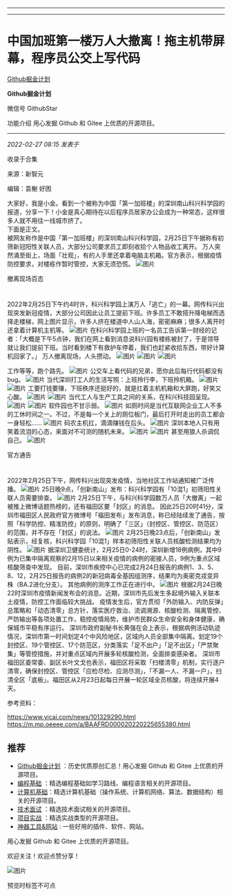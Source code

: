 ----------------------------------------
----------------------------------------
#  中国加班第一楼万人大撤离！拖主机带屏幕，程序员公交上写代码

[ Github掘金计划 ](javascript:void\(0\);)

**Github掘金计划** ![]()

微信号 GithubStar

功能介绍 用心发掘 Github 和 Gitee 上优质的开源项目。

____

_2022-02-27 08:15_ _发表于_

收录于合集

来源：新智元

编辑：袁榭 好困

  
大家好，我是小金。看到一个被称为中国「第一加班楼」的深圳南山科兴科学园的报道，分享一下！小金是真心期待在以后程序员居家办公会成为一种常态，这样很多人就不用往一线城市挤了。  
下面是正文。  
被网友称作是中国「第一加班楼」的深圳南山科兴科学园，2月25日下午据称有初筛新冠阳性关联人员，大部分公司要求员工即刻收拾个人物品收工离开。
万人突然涌至街上，场面「壮观」，有的人手里还拿着电脑主机箱。官方表示，根据疫情防控要求，对楼栋作暂时管控，大家无须恐慌。
![图片](https://mmbiz.qpic.cn/mmbiz_png/UicQ7HgWiaUb0VFacfLsoz1r7PHFMr2GMJWRN63LVvRmgplfrrxeLp7RdECp5vibaVcOpT54wMFvGibZyhl6NIHdtw/640?wx_fmt=png&wxfrom=5&wx_lazy=1&wx_co=1)

撤离现场百态

#  

2022年2月25日下午约4时许，科兴科学园上演万人「逃亡」的一幕。网传科兴出现突发新冠疫情，大部分公司因此让员工提前下班。许多员工不敢搭升降电梯而选择走楼梯，网上图片显示，许多人挤在楼道中人山人海，密密麻麻；很多人离开时还拿着计算机主机等。
![图片](https://mmbiz.qpic.cn/mmbiz_png/UicQ7HgWiaUb0VFacfLsoz1r7PHFMr2GMJkQ0UM5zEUX9eHwB6ZGhkvBMEibEicPnW5eguJfbqpokMS9dWQopsfUdA/640?wx_fmt=png)
在科兴科学园上班的一名员工告诉第一财经的记者：「大概是下午5点钟，我们在网上看到消息说科兴园有楼栋被封了，于是领导就让我们提前下班。当时看到楼下有救护车停着，我们也赶紧收拾东西，带好计算机回家了。」
万人撤离现场，人头攒动。
![图片](https://mmbiz.qpic.cn/mmbiz_png/UicQ7HgWiaUb0VFacfLsoz1r7PHFMr2GMJZMnnDJaBFZQUD42xffgYoFITn2mT1WfvlBulzutfUCtQqKzOlJefSw/640?wx_fmt=png)
![图片](https://mmbiz.qpic.cn/mmbiz_png/UicQ7HgWiaUb0VFacfLsoz1r7PHFMr2GMJgXSIrZrrFhwPTYeqvvtdJSgCPgRqCQJqSox31RP79icE280cdw7enxA/640?wx_fmt=png)
![图片](https://mmbiz.qpic.cn/mmbiz_png/UicQ7HgWiaUb0VFacfLsoz1r7PHFMr2GMJj2Hj72PeiaUWeoarP0ogsc0iaF9ArE2YbkZM0qoRKYGIXNvoe5fgoTIQ/640?wx_fmt=png)  
  
工作等等，跑个路先。
![图片](https://mmbiz.qpic.cn/mmbiz_png/UicQ7HgWiaUb0VFacfLsoz1r7PHFMr2GMJVRfUfD0TgYx7016mugaFX3CbvoPteBSTsyMNjkVNtUAqUO48Qw5QeQ/640?wx_fmt=png)
公交车上看代码的兄弟，愿你此后每行代码都没有bug。
![图片](https://mmbiz.qpic.cn/mmbiz_jpg/UicQ7HgWiaUb0VFacfLsoz1r7PHFMr2GMJyIdNL8s4WxUW9ATYfLuXJoRrbZNSADtYzhc8P1ydY25xeI4SDZ73zA/640?wx_fmt=jpeg)
当代深圳打工人的生活写照：上班拎行李，下班拎机箱。
![图片](https://mmbiz.qpic.cn/mmbiz_png/UicQ7HgWiaUb0VFacfLsoz1r7PHFMr2GMJicdx3pkwtODcb7hp4DYrjznMPFK1BkB88eWtU1esb1nTXiaXVlAK7zvQ/640?wx_fmt=png)
![图片](https://mmbiz.qpic.cn/mmbiz_png/UicQ7HgWiaUb0VFacfLsoz1r7PHFMr2GMJes7UMR0Kle7fha87ylV2NxZ1THyicvlvE5MmU861S7yNSkOIoeeB6AA/640?wx_fmt=png)
工要打钱要赚，下班秩序还挺好的，就是扛着主机机箱和大屏跑，好笑又心酸。
![图片](https://mmbiz.qpic.cn/mmbiz_png/UicQ7HgWiaUb0VFacfLsoz1r7PHFMr2GMJkRdvkZJZ6NZcqMoSnFEqB9cVxEQdDSEOznJ6dYbhibmwl0QiasEdevXQ/640?wx_fmt=png)
![图片](https://mmbiz.qpic.cn/mmbiz_png/UicQ7HgWiaUb0VFacfLsoz1r7PHFMr2GMJD7Cic5SxYTELJUHAKicBt0TViaCfgdJicgT9mjzgLoaESFNfAvC0B7qWgw/640?wx_fmt=png)
当代工人与生产工具之间的关系，在科兴科技园呈现。
![图片](https://mmbiz.qpic.cn/mmbiz_png/UicQ7HgWiaUb0VFacfLsoz1r7PHFMr2GMJmXUC0KRCHJOlPHjGxBV6frmNF16xv8qyiaRt3NllpNVKxhjo2WXMlhg/640?wx_fmt=png)
![图片](https://mmbiz.qpic.cn/mmbiz_png/UicQ7HgWiaUb0VFacfLsoz1r7PHFMr2GMJOZs5FE4S0Y1N3ZJia8yk8uY18SS00uptJSBkNHcV8OA6Y5CYjAD3Ndg/640?wx_fmt=png)
软件园也不甘示弱。
![图片](https://mmbiz.qpic.cn/mmbiz_png/UicQ7HgWiaUb0VFacfLsoz1r7PHFMr2GMJiab5lNwD93wtmYMDiboTvePXJX3UmBTiaiaxgMRk9QwUpmMvm9aOic2OuYQ/640?wx_fmt=png)
如厕时间是当代互联网企业工人不多的工休时间之一。不过，不是每一个关上的厕位板门，最后打开时走出的员工都会一身轻松……
![图片](https://mmbiz.qpic.cn/mmbiz_png/UicQ7HgWiaUb0VFacfLsoz1r7PHFMr2GMJDka0e3j0iaHqiaRhbgTU7KLibDWO7HIol9odngBc420EibpHQE14muztiaw/640?wx_fmt=png)
码农主机扛，滴滴赚钱在后头。
![图片](https://mmbiz.qpic.cn/mmbiz_png/UicQ7HgWiaUb0VFacfLsoz1r7PHFMr2GMJjPVKJFIDGWStq6S2kGcFEsOiaLDbf8ibDp7ftwOmJtW19wicpvxmiau5Vw/640?wx_fmt=png)
深圳本地人只有用笑着流泪的心态，来面对不可测的随机未来。
![图片](https://mmbiz.qpic.cn/mmbiz_png/UicQ7HgWiaUb0VFacfLsoz1r7PHFMr2GMJ8Txkiaib2PdialFAjSjvIHoR9ErrjPaoVicgvna8icV0ZGqicre3lBa9ec6g/640?wx_fmt=png)
![图片](https://mmbiz.qpic.cn/mmbiz_png/UicQ7HgWiaUb0VFacfLsoz1r7PHFMr2GMJhc62vwHDsmeMKUDIskDicHxeVOGXGoystib7bfZiaibJfyH1POzASdLoYw/640?wx_fmt=png)
甚至用狼人杀调侃自己。
![图片](https://mmbiz.qpic.cn/mmbiz_png/UicQ7HgWiaUb0VFacfLsoz1r7PHFMr2GMJQMiaic7fT97fE4ohNQaiaZv4MV3WNCjSoj3RpAWIElzeWqmk3ibl2ta2gQ/640?wx_fmt=png)

官方通告  

#  

2022年2月25日下午，网传科兴出现突发疫情，当地社区工作站通知被广泛传播。
![图片](https://mmbiz.qpic.cn/mmbiz_png/UicQ7HgWiaUb0VFacfLsoz1r7PHFMr2GMJra4wb8e5NOrRMv5354DztiacBrIibcUIicPKPoApc1kzcQoDcXjL4qv7A/640?wx_fmt=png)
25日晚9点，「创新南山」发布：科兴科学园有「10混1」初筛阳性关联人员需要排查。
![图片](https://mmbiz.qpic.cn/mmbiz_png/UicQ7HgWiaUb0VFacfLsoz1r7PHFMr2GMJfCW46fhbthYnUrpSyb4YlaB7hwOEibTVXBPrHqdaSiaGHASGQ3Rn24pA/640?wx_fmt=png)
2月25日下午，与科兴科学园数万人员「大撤离」一起被推上微博话题热榜的，还有福田区要「封区」的消息。
因此25日20时41分，深圳市福田区人民政府官方微博号「福田发布」发布消息，称已经陆续发了通告，按照「科学防控、精准防控」的原则，明确了「三区」（封控区、管控区、防范区）的范围，并不存在「封区」的说法。
![图片](https://mmbiz.qpic.cn/mmbiz_png/UicQ7HgWiaUb0VFacfLsoz1r7PHFMr2GMJicWIF6q9raUAnpchNE1KqibzqfCwRwTp04H3Es06cCIQqj7jib61pZQCA/640?wx_fmt=png)
2月25日晚23点后，「创新南山」发贴表示，经复核，科兴科学园「10混1」样本初筛阳性关联人员核酸检测结果均为阴性。
![图片](https://mmbiz.qpic.cn/mmbiz_png/UicQ7HgWiaUb0VFacfLsoz1r7PHFMr2GMJgGhia2hlLib6mTEF5XibjwaowlUXKIHII2mK0OOJEeJqezxPgtR4cpJrg/640?wx_fmt=png)
据深圳卫健委统计，2月25日0-24时，深圳新增18例病例，其中9例为已集中隔离观察的2月15日以来相关疫情的病例的密接人员，9例为重点区域核酸筛查中发现。
目前，深圳市疾控中心已完成2月24日报告的病例1、3、5、8、12，2月25日报告的病例2的新冠病毒全基因组测序，结果均为奥密克戎变异株（BA.2进化分支）。
其他病例的测序工作正在进行中。
![图片](https://mmbiz.qpic.cn/mmbiz_png/UicQ7HgWiaUb0VFacfLsoz1r7PHFMr2GMJFdic7VLqoFO0qx7vpJxFB4vWZFMibY4yyOLFfIXf9zXEKzkoZKSEt1Pg/640?wx_fmt=png)
根据2月24日晚22时深圳市疫情新闻发布会的消息。近期，深圳市先后发生多起境外输入关联本土疫情，防控工作面临较大挑战。
疫情发生后，官方贯彻「外防输入、内防反弹」总策略和「动态清零」总方针，落实医疗救治、流调溯源、核酸检测、隔离管控、严防输出等各项处置工作，稳控疫情局势，维护市民群众生命安全和身体健康，确保城市平稳有序运行。
深圳市政府副秘书长黄强在会上表示，根据病例活动轨迹情况，深圳市第一时间划定4个中风险地区，区域内人员全部集中隔离。划定19个封控区、19个管控区、17个防范区，分类落实「足不出户」「足不出区」「严禁聚集」等管控措施，并对重点区域内开展多轮核酸检测，全面排查感染者。
深圳市福田区委常委、副区长叶文戈也表示，福田区将采取「扫楼清零」机制，实行逐户清零，确保封控区、管控区「应检尽检、应测尽测」，「不漏一人、不漏一户」，扫清全区「底板」。福田区从2月23日起每日开展一轮区域全员核酸，将连续开展4天。

  

参考资料：  

https://www.yicai.com/news/101329290.html  
https://m.mp.oeeee.com/a/BAAFRD000020220225655380.html

  

## 推荐

  * [Github掘金计划](https://mp.weixin.qq.com/mp/appmsgalbum?__biz=MzIwNDgzMzI3Mg==&action=getalbum&album_id=1571213952619954180#wechat_redirect) ：历史优质原创汇总！用心发掘 Github 和 Gitee 上优质的开源项目。
  * [编程基础](https://mp.weixin.qq.com/mp/appmsgalbum?action=getalbum&album_id=1632585323454971905&__biz=MzIwNDgzMzI3Mg==#wechat_redirect) ：精选编程基础如学习路线、编程语言相关的开源项目。
  * [计算机基础](https://mp.weixin.qq.com/mp/appmsgalbum?action=getalbum&album_id=1635325633234780161&__biz=MzIwNDgzMzI3Mg==#wechat_redirect)：精选计算机基础（操作系统、计算机网络、算法、数据结构）相关的开源项目。
  * [技术面试](https://mp.weixin.qq.com/mp/appmsgalbum?action=getalbum&album_id=1632589980491366403&__biz=MzIwNDgzMzI3Mg==#wechat_redirect) ：精选技术面试相关的开源项目。
  * [项目实战](https://mp.weixin.qq.com/mp/appmsgalbum?action=getalbum&album_id=1632590550748938241&__biz=MzIwNDgzMzI3Mg==#wechat_redirect) ：精选实战类型的开源项目。
  * [神器工具&网站](https://mp.weixin.qq.com/mp/appmsgalbum?__biz=MzIwNDgzMzI3Mg==&action=getalbum&album_id=1692140336665378820#wechat_redirect) : 一些好用的插件、软件、网站。

  

用心发掘 Github 和 Gitee 上优质的开源项目。

欢迎关注！欢迎点赞分享！

![图片](https://mmbiz.qpic.cn/mmbiz_jpg/BcyAypujBVZqeicvzhcGl7FLyAw3Xsu2POdZOiaPnQXryMp8gyzkcKF4NGgOydQcCWhicNREhf8fQ1euq2lTzhrtA/640?wx_fmt=jpeg)

预览时标签不可点


